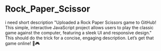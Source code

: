 # Rock_Paper_Scissor
i need short description "Uploaded a Rock Paper Scissors game to GitHub! This simple, interactive JavaScript project allows users to play the classic game against the computer, featuring a sleek UI and responsive design."  This should do the trick for a concise, engaging description. Let’s get that game online! 🚀🎮

